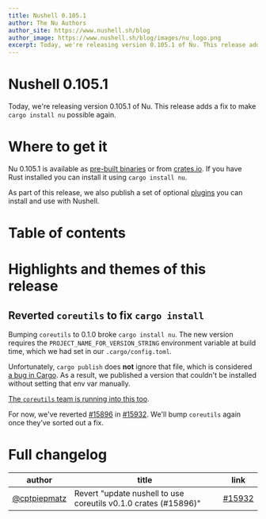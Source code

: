 ```yaml
---
title: Nushell 0.105.1
author: The Nu Authors
author_site: https://www.nushell.sh/blog
author_image: https://www.nushell.sh/blog/images/nu_logo.png
excerpt: Today, we're releasing version 0.105.1 of Nu. This release adds a fix to make `cargo install nu` possible again.
---
```


# Nushell 0.105.1

Today, we're releasing version 0.105.1 of Nu. This release adds a fix to make `cargo install nu` possible again.

# Where to get it

Nu 0.105.1 is available as [pre-built binaries](https://github.com/nushell/nushell/releases/tag/0.105.1) or from [crates.io](https://crates.io/crates/nu). If you have Rust installed you can install it using `cargo install nu`.

As part of this release, we also publish a set of optional [plugins](https://www.nushell.sh/book/plugins.html) you can install and use with Nushell.

# Table of contents

<!-- TODO: once all the content below is finished and committed, `use nu_scripts/make_release/release-note/notes.nu *` and run `write-toc $this_file`. -->

# Highlights and themes of this release

<!-- NOTE: if you wanna write a section about a breaking change, when it's a very important one,
    please add the following snippet to have a "warning" banner :)
    > see [an example](https://www.nushell.sh/blog/2023-09-19-nushell_0_85_0.html#pythonesque-operators-removal)

    ```md
    ::: warning Breaking change
    See a full overview of the [breaking changes](#breaking-changes)
    :::
    ```
-->
<!-- NOTE: see https://vuepress.github.io/reference/default-theme/markdown.html#custom-containers
    for the list of available *containers*
-->

## Reverted `coreutils` to fix `cargo install`

Bumping `coreutils` to 0.1.0 broke `cargo install nu`.
The new version requires the `PROJECT_NAME_FOR_VERSION_STRING` environment variable at build time, which we had set in our `.cargo/config.toml`.

Unfortunately, `cargo publish` does **not** ignore that file, which is considered [a bug in Cargo](https://github.com/rust-lang/cargo/issues/14001).
As a result, we published a version that couldn't be installed without setting that env var manually.

[The `coreutils` team is running into this too](https://github.com/uutils/coreutils/issues/7992).

For now, we've reverted [#15896](https://github.com/nushell/nushell/pull/15896) in [#15932](https://github.com/nushell/nushell/pull/15932).
We'll bump `coreutils` again once they’ve sorted out a fix.

# Full changelog

|author|title|link|
|-|-|-|
|[@cptpiepmatz](https://github.com/cptpiepmatz)|Revert "update nushell to use coreutils v0.1.0 crates (#15896)"|[#15932](https://github.com/nushell/nushell/pull/15932)|

<!-- TODO:
    - `use nu_scripts/make_release/release-note/notes.nu *`
    - run `list-prs --milestone v0.105.1 | pr-table`
    - paste the output here

Afterwards, go through each PR and classify it as one of the following:
    - A user-facing change. These PRs should go into the `# Changes` section.
    - A plugin-facing change. These PRs should go in `# Notes for plugin developers`. Some plugin-facing changes might also be a user-facing change and vice versa.
    - A documentation improvement, error message improvement, refactoring PR, clippy fix, typo fix, etc. These PRs go into the `# Hall of fame`. You can just copy the table row in this section and paste it to the `# Hall of fame` section above. Note that major refactorings may warrant a section in `# Highlights`.
    - Dependabot PRs and version bumps should be ignored. They will only be mentioned in `# Full changelog`.
-->
